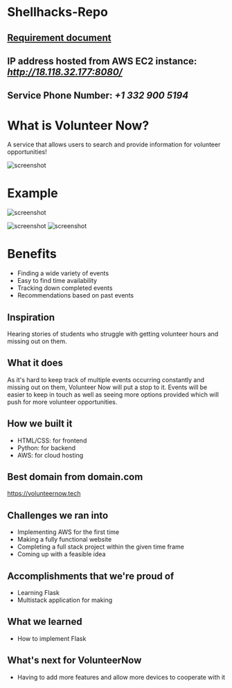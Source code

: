 # Shellhacks-Repo
## [Requirement document](https://docs.google.com/document/d/1ux9aBeog7S1_dD89VTR_7BqGMgx6HApsiPTMT2WzUF4/edit) 
## IP address hosted from AWS EC2 instance: *http://18.118.32.177:8080/*
## Service Phone Number: *+1 332 900 5194*

# What is Volunteer Now?
A service that allows users to search and provide information for volunteer opportunities!

![screenshot](VNLogo.png)

# Example

![screenshot](WebsiteExample.png)

![screenshot](MessageExample(1).png)
![screenshot](MessageExample(2).png)

# Benefits

- Finding a wide variety of events
- Easy to find time availability
- Tracking down completed events
- Recommendations based on past events

## Inspiration
Hearing stories of students who struggle with getting volunteer hours and missing out on them.

## What it does
As it's hard to keep track of multiple events occurring constantly and missing out on them, Volunteer Now will put a stop to it. Events will be easier to keep in touch as well as seeing more options provided which will push for more volunteer opportunities.

## How we built it
- HTML/CSS: for frontend
- Python: for backend
- AWS: for cloud hosting

## Best domain from domain.com
https://volunteernow.tech

## Challenges we ran into
- Implementing AWS for the first time 
- Making a fully functional website
- Completing a full stack project within the given time frame
- Coming up with a feasible idea

## Accomplishments that we're proud of
- Learning Flask
- Multistack application for making 

## What we learned
- How to implement Flask

## What's next for VolunteerNow

- Having to add more features and allow more devices to cooperate with it
